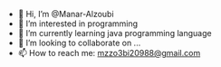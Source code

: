 - 👋 Hi, I’m @Manar-Alzoubi
- 👀 I’m interested in programming
- 🌱 I’m currently learning java programming language
- 💞️ I’m looking to collaborate on ...
- 📫 How to reach me: mzzo3bi20988@gmail.com

<!---
Manar-Alzoubi/Manar-Alzoubi is a ✨ special ✨ repository because its `README.md` (this file) appears on your GitHub profile.
You can click the Preview link to take a look at your changes.
--->
